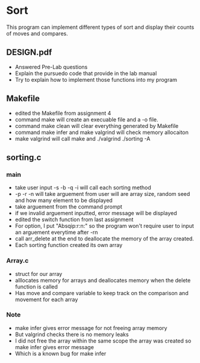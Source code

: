 # Sort
This program can implement different types of sort and display their counts of moves and compares.

## DESIGN.pdf
- Answered Pre-Lab questions
- Explain the pursuedo code that provide in the lab manual
- Try to explain how to implement those functions into my program
## Makefile
- edited the Makefile from assignment 4
- command make will create an execuable file and a -o file.
- command make clean will clear everything generated by Makefile
- command make infer and make valgrind will check memory allocaiton
- make valgrind will call make and ./valgrind ./sorting -A

## sorting.c
### main
- take user input -s -b -q -i will call each sorting method
- -p -r -n will take arguement from user will are array size, random seed and how many element to be displayed
- take arguement from the command prompt
- if we invalid arguement inputted, error message will be displayed
- edited the switch function from last assignment
- For option, I put "Absqip:r:n:" so the program won't require user to input an arguement everytime after -rn
- call arr_delete at the end to deallocate the memory of the array created.
- Each sorting function created its own array
### Array.c
- struct for our array
- alllocates memory for arrays and deallocates memory when the delete function is called
- Has move and compare variable to keep track on the comparison and movement for each array
### Note
- make infer gives error message for not freeing array memory
- But valgrind checks there is no memory leaks
- I did not free the array within the same scope the array was created so make infer gives error message
- Which is a known bug for make infer

